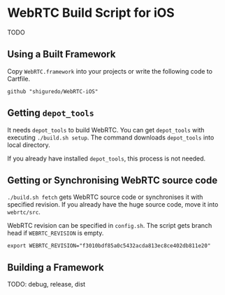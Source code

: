 # WebRTC Build Script for iOS

TODO

## Using a Built Framework

Copy `WebRTC.framework` into your projects or write the following code to Cartfile.

```
github "shiguredo/WebRTC-iOS"
```

## Getting `depot_tools`

It needs `depot_tools` to build WebRTC.
You can get `depot_tools` with executing `./build.sh setup`.
The command downloads `depot_tools` into local directory.

If you already have installed `depot_tools`, this process is not needed.

## Getting or Synchronising WebRTC source code

`./build.sh fetch` gets WebRTC source code or synchronises it with specified revision.
If you already have the huge source code, move it into `webrtc/src`.

WebRTC revision can be specified in `config.sh`.
The script gets branch head if `WEBRTC_REVISION` is empty.

```
export WEBRTC_REVISION="f3010bdf85a0c5432acda813ec8ce402db811e20"
```

## Building a Framework

TODO: debug, release, dist
